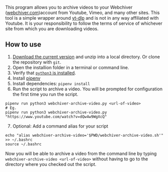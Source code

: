 
This program allows you to archive videos to your Webchiver ([webchiver.com](https://www.webchiver.com))account from Youtube, Vimeo, and many other sites. This tool is a simple wrapper around <a href="https://github.com/yt-dlp/yt-dlp">yt-dlp</a> and is not in any way affiliated with Youtube. It is your responsibility to follow the terms of service of whichever site from which you are downloading videos.

## How to use

1. [Download the current version](https://github.com/Webchiver/webchiver-command-line/archive/refs/heads/main.zip) and unzip into a local directory. Or clone the repository with `git`.
2. Open the installion folder in a terminal or command line.
3. Verify that [`python3` is installed](https://wiki.python.org/moin/BeginnersGuide/Download).
4. Install [pipenv](https://pipenv.pypa.io/en/latest/)
5. Install dependencies: `pipenv install`
6. Run the script to archive a video. You will be prompted for configuration the first time you run the script.
```
pipenv run python3 webchiver-archive-video.py <url-of-video>
# Eg.
pipenv run python3 webchiver-archive-video.py  "https://www.youtube.com/watch?v=dQw4w9WgXcQ"
```
7. Optional: Add a command alias for your script
```
echo "alias webchiver-archive-video='$PWD/webchiver-archive-video.sh'" >> ~/.bashrc
source ~/.bashrc
```
Now you will be able to archive a video from the command line by typing `webchiver-archive-video <url-of-video>` without having to go to the directory where you checked out the script.




